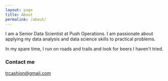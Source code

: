 ```yaml
---
layout: page
title: About
permalink: /about/
---
```


I am a Senior Data Scientist at Push Operations. I am passionate about applying my data analysis and data science skills to practical problems.  

In my spare time, I run on roads and trails and look for beers I haven't tried.

### Contact me

[trcashion@gmail.com](mailto:trcashion@gmail.com)
